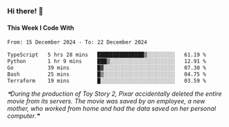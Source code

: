 ### Hi there! 👋

#### This Week I Code With
<!--START_SECTION:waka-->

```txt
From: 15 December 2024 - To: 22 December 2024

TypeScript   5 hrs 28 mins   ███████████████▒░░░░░░░░░   61.19 %
Python       1 hr 9 mins     ███▒░░░░░░░░░░░░░░░░░░░░░   12.91 %
Go           39 mins         █▓░░░░░░░░░░░░░░░░░░░░░░░   07.30 %
Bash         25 mins         █▒░░░░░░░░░░░░░░░░░░░░░░░   04.75 %
Terraform    19 mins         █░░░░░░░░░░░░░░░░░░░░░░░░   03.59 %
```

<!--END_SECTION:waka-->

<!--STARTS_HERE_QUOTE_README-->
<i>❝During the production of Toy Story 2, Pixar accidentally deleted the entire movie from its servers. The movie was saved by an employee, a new mother, who worked from home and had the data saved on her personal computer.❞</i>
<!--ENDS_HERE_QUOTE_README-->
